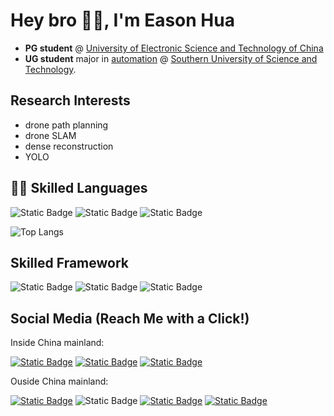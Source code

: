 # Hey bro 👋🏻, I'm Eason Hua

<!--
![visitors](https://visitor-badge.glitch.me/badge?page_id=HuaYuXiao.HuaYuXiao&left_color=green&right_color=red)
-->

- **PG student** @ [University of Electronic Science and Technology of China](https://en.uestc.edu.cn/)
- **UG student** major in [automation](https://sdim.sustech.edu.cn/index/lists?id=121) @ [Southern University of Science and Technology](https://www.sustech.edu.cn/en/). 


## Research Interests

- drone path planning
- drone SLAM
- dense reconstruction
- YOLO

## 👨‍💻 Skilled Languages

![Static Badge](https://img.shields.io/badge/C%2B%2B-14-00599C?logo=cplusplus)
![Static Badge](https://img.shields.io/badge/Python-3.8.10-3776AB?logo=python)
![Static Badge](https://img.shields.io/badge/MATLAB-2023b-salmon)
<!--
![Static Badge](https://img.shields.io/badge/VHDL-_-blue)
![Static Badge](https://img.shields.io/badge/Java-14-blue)
![Static Badge](https://img.shields.io/badge/C-_-A8B9CC?logo=c)
-->

![Top Langs](https://github-readme-stats.vercel.app/api/top-langs/?username=HuaYuXiao&langs_count=20&layout=compact)

## Skilled Framework

![Static Badge](https://img.shields.io/badge/ROS-noetic-22314E?logo=ros)
![Static Badge](https://img.shields.io/badge/OpenCV-4.6.0-5C3EE8?logo=opencv)
![Static Badge](https://img.shields.io/badge/PyTorch-2.1.0-EE4C2C?logo=pytorch)
<!--![Static Badge](https://img.shields.io/badge/TensorFlow-_-FF6F00?logo=tensorflow)
![Static Badge](https://img.shields.io/badge/Flask-3.0.3-000000?logo=flask)
![Static Badge](https://img.shields.io/badge/Three.js-_-000000?logo=three.js)-->

## Social Media (Reach Me with a Click!)

Inside China mainland: 

[![Static Badge](https://img.shields.io/badge/Bilibili-407218928-00A1D6?logo=bilibili)](https://space.bilibili.com/407218928)
[![Static Badge](https://img.shields.io/badge/WeChat-hyx020222-07C160?logo=wechat)](IMG_3319.jpeg)
[![Static Badge](https://img.shields.io/badge/Tencent_QQ-1628280289-EB1923?logo=tencentqq)](IMG_3320.jpeg)

Ouside China mainland: 

[![Static Badge](https://img.shields.io/badge/YouTube-UCGiNhBW1Sw8UNZKzgvoxHow-FF0000?logo=youtube)](https://www.youtube.com/channel/UCGiNhBW1Sw8UNZKzgvoxHow)
![Static Badge](https://img.shields.io/badge/WhatsApp-hyx020222-25D366?logo=whatsapp)
[![Static Badge](https://img.shields.io/badge/Instagram-E4405F?logo=instagram)](https://www.instagram.com/hyx020222/)
[![Static Badge](https://img.shields.io/badge/X-hyx020222-000000?logo=x)](https://twitter.com/hyx020222)
<!--
![Static Badge](https://img.shields.io/badge/LinkedIn-_-0A66C2?logo=linkedin)
-->
